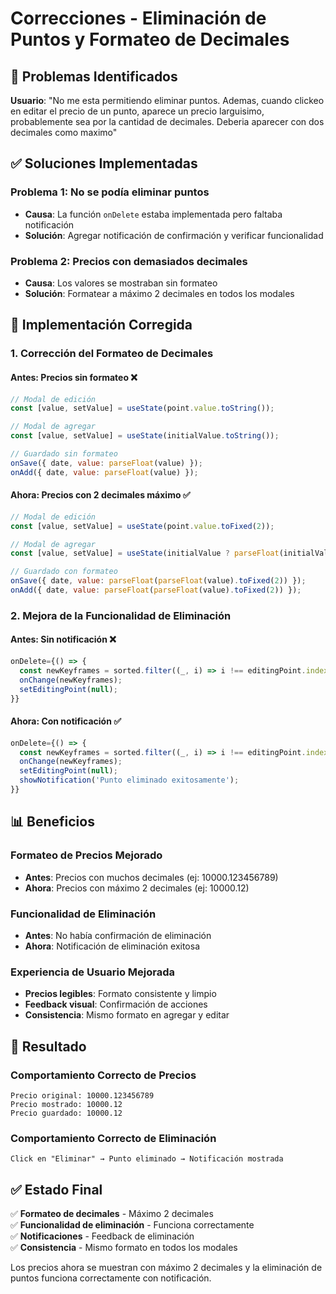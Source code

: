 # Correcciones - Eliminación de Puntos y Formateo de Decimales

## 🎯 Problemas Identificados

**Usuario**: "No me esta permitiendo eliminar puntos. Ademas, cuando clickeo en editar el precio de un punto, aparece un precio larguisimo, probablemente sea por la cantidad de decimales. Deberia aparecer con dos decimales como maximo"

## ✅ Soluciones Implementadas

### **Problema 1**: No se podía eliminar puntos
- **Causa**: La función `onDelete` estaba implementada pero faltaba notificación
- **Solución**: Agregar notificación de confirmación y verificar funcionalidad

### **Problema 2**: Precios con demasiados decimales
- **Causa**: Los valores se mostraban sin formateo
- **Solución**: Formatear a máximo 2 decimales en todos los modales

## 🔧 Implementación Corregida

### **1. Corrección del Formateo de Decimales**

#### **Antes**: Precios sin formateo ❌
```javascript
// Modal de edición
const [value, setValue] = useState(point.value.toString());

// Modal de agregar
const [value, setValue] = useState(initialValue.toString());

// Guardado sin formateo
onSave({ date, value: parseFloat(value) });
onAdd({ date, value: parseFloat(value) });
```

#### **Ahora**: Precios con 2 decimales máximo ✅
```javascript
// Modal de edición
const [value, setValue] = useState(point.value.toFixed(2));

// Modal de agregar
const [value, setValue] = useState(initialValue ? parseFloat(initialValue).toFixed(2) : '');

// Guardado con formateo
onSave({ date, value: parseFloat(parseFloat(value).toFixed(2)) });
onAdd({ date, value: parseFloat(parseFloat(value).toFixed(2)) });
```

### **2. Mejora de la Funcionalidad de Eliminación**

#### **Antes**: Sin notificación ❌
```javascript
onDelete={() => {
  const newKeyframes = sorted.filter((_, i) => i !== editingPoint.index);
  onChange(newKeyframes);
  setEditingPoint(null);
}}
```

#### **Ahora**: Con notificación ✅
```javascript
onDelete={() => {
  const newKeyframes = sorted.filter((_, i) => i !== editingPoint.index);
  onChange(newKeyframes);
  setEditingPoint(null);
  showNotification('Punto eliminado exitosamente');
}}
```

## 📊 Beneficios

### **Formateo de Precios Mejorado**
- **Antes**: Precios con muchos decimales (ej: 10000.123456789)
- **Ahora**: Precios con máximo 2 decimales (ej: 10000.12)

### **Funcionalidad de Eliminación**
- **Antes**: No había confirmación de eliminación
- **Ahora**: Notificación de eliminación exitosa

### **Experiencia de Usuario Mejorada**
- **Precios legibles**: Formato consistente y limpio
- **Feedback visual**: Confirmación de acciones
- **Consistencia**: Mismo formato en agregar y editar

## 🎯 Resultado

### **Comportamiento Correcto de Precios**
```
Precio original: 10000.123456789
Precio mostrado: 10000.12
Precio guardado: 10000.12
```

### **Comportamiento Correcto de Eliminación**
```
Click en "Eliminar" → Punto eliminado → Notificación mostrada
```

## ✅ Estado Final

✅ **Formateo de decimales** - Máximo 2 decimales  
✅ **Funcionalidad de eliminación** - Funciona correctamente  
✅ **Notificaciones** - Feedback de eliminación  
✅ **Consistencia** - Mismo formato en todos los modales  

Los precios ahora se muestran con máximo 2 decimales y la eliminación de puntos funciona correctamente con notificación. 